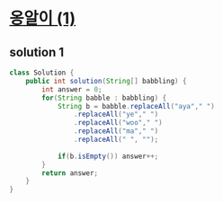 #  [옹알이 (1)](https://programmers.co.kr/learn/courses/30/lessons/120956)
## solution 1

```java
class Solution {
    public int solution(String[] babbling) {
        int answer = 0;
        for(String babble : babbling) {
            String b = babble.replaceAll("aya"," ")
                .replaceAll("ye"," ")
                .replaceAll("woo"," ")
                .replaceAll("ma"," ")
                .replaceAll(" ", "");
            
            if(b.isEmpty()) answer++;
        }
        return answer;
    }
}
```